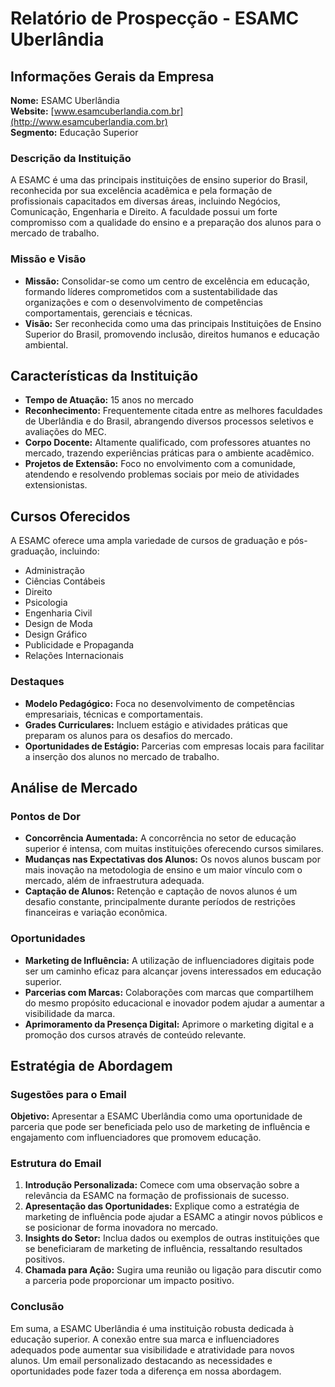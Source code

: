 # Relatório de Prospecção - ESAMC Uberlândia

## Informações Gerais da Empresa
**Nome:** ESAMC Uberlândia  
**Website:** [www.esamcuberlandia.com.br](http://www.esamcuberlandia.com.br)  
**Segmento:** Educação Superior  

### Descrição da Instituição
A ESAMC é uma das principais instituições de ensino superior do Brasil, reconhecida por sua excelência acadêmica e pela formação de profissionais capacitados em diversas áreas, incluindo Negócios, Comunicação, Engenharia e Direito. A faculdade possui um forte compromisso com a qualidade do ensino e a preparação dos alunos para o mercado de trabalho.

### Missão e Visão
- **Missão:** Consolidar-se como um centro de excelência em educação, formando líderes comprometidos com a sustentabilidade das organizações e com o desenvolvimento de competências comportamentais, gerenciais e técnicas.
- **Visão:** Ser reconhecida como uma das principais Instituições de Ensino Superior do Brasil, promovendo inclusão, direitos humanos e educação ambiental.

## Características da Instituição
- **Tempo de Atuação:** 15 anos no mercado
- **Reconhecimento:** Frequentemente citada entre as melhores faculdades de Uberlândia e do Brasil, abrangendo diversos processos seletivos e avaliações do MEC.
- **Corpo Docente:** Altamente qualificado, com professores atuantes no mercado, trazendo experiências práticas para o ambiente acadêmico.
- **Projetos de Extensão:** Foco no envolvimento com a comunidade, atendendo e resolvendo problemas sociais por meio de atividades extensionistas.

## Cursos Oferecidos
A ESAMC oferece uma ampla variedade de cursos de graduação e pós-graduação, incluindo:
- Administração
- Ciências Contábeis
- Direito
- Psicologia
- Engenharia Civil
- Design de Moda
- Design Gráfico
- Publicidade e Propaganda
- Relações Internacionais

### Destaques
- **Modelo Pedagógico:** Foca no desenvolvimento de competências empresariais, técnicas e comportamentais.
- **Grades Curriculares:** Incluem estágio e atividades práticas que preparam os alunos para os desafios do mercado.
- **Oportunidades de Estágio:** Parcerias com empresas locais para facilitar a inserção dos alunos no mercado de trabalho.

## Análise de Mercado
### Pontos de Dor
- **Concorrência Aumentada:** A concorrência no setor de educação superior é intensa, com muitas instituições oferecendo cursos similares.
- **Mudanças nas Expectativas dos Alunos:** Os novos alunos buscam por mais inovação na metodologia de ensino e um maior vínculo com o mercado, além de infraestrutura adequada.
- **Captação de Alunos:** Retenção e captação de novos alunos é um desafio constante, principalmente durante períodos de restrições financeiras e variação econômica.

### Oportunidades
- **Marketing de Influência:** A utilização de influenciadores digitais pode ser um caminho eficaz para alcançar jovens interessados em educação superior.
- **Parcerias com Marcas:** Colaborações com marcas que compartilhem do mesmo propósito educacional e inovador podem ajudar a aumentar a visibilidade da marca.
- **Aprimoramento da Presença Digital:** Aprimore o marketing digital e a promoção dos cursos através de conteúdo relevante.

## Estratégia de Abordagem
### Sugestões para o Email
**Objetivo:** Apresentar a ESAMC Uberlândia como uma oportunidade de parceria que pode ser beneficiada pelo uso de marketing de influência e engajamento com influenciadores que promovem educação.

### Estrutura do Email
1. **Introdução Personalizada:** Comece com uma observação sobre a relevância da ESAMC na formação de profissionais de sucesso.
2. **Apresentação das Oportunidades:** Explique como a estratégia de marketing de influência pode ajudar a ESAMC a atingir novos públicos e se posicionar de forma inovadora no mercado.
3. **Insights do Setor:** Inclua dados ou exemplos de outras instituições que se beneficiaram de marketing de influência, ressaltando resultados positivos.
4. **Chamada para Ação:** Sugira uma reunião ou ligação para discutir como a parceria pode proporcionar um impacto positivo.

### Conclusão
Em suma, a ESAMC Uberlândia é uma instituição robusta dedicada à educação superior. A conexão entre sua marca e influenciadores adequados pode aumentar sua visibilidade e atratividade para novos alunos. Um email personalizado destacando as necessidades e oportunidades pode fazer toda a diferença em nossa abordagem.